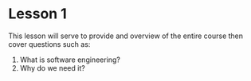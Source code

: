 # Lesson 1

This lesson will serve to provide and overview of the entire course then cover questions such as:

1. What is software engineering?
2. Why do we need it?
